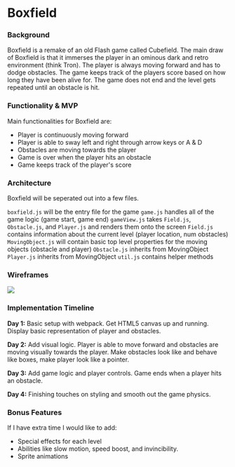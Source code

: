 # Boxfield

### Background
Boxfield is a remake of an old Flash game called Cubefield. The main draw of Boxfield is that it immerses the player in an ominous dark and retro environment (think Tron). The player is always moving forward and has to dodge obstacles. The game keeps track of the players score based on how long they have been alive for. The game does not end and the level gets repeated until an obstacle is hit.

### Functionality & MVP
Main functionalities for Boxfield are:
- Player is continuously moving forward
- Player is able to sway left and right through arrow keys or A & D
- Obstacles are moving towards the player
- Game is over when the player hits an obstacle
- Game keeps track of the player's score

### Architecture
Boxfield will be seperated out into a few files.

`boxfield.js` will be the entry file for the game
`game.js` handles all of the game logic (game start, game end)
`gameView.js` takes `Field.js`, `Obstacle.js`, and `Player.js` and renders them onto the screen
`Field.js` contains information about the current level (player location, num obstacles)
`MovingObject.js` will contain basic top level properties for the moving objects (obstacle and player)
`Obstacle.js` inherits from MovingObject
`Player.js` inherits from MovingObject
`util.js` contains helper methods

### Wireframes
<img src="https://raw.githubusercontent.com/jinchen93/boxfield/master/docs/boxfield-wireframe.png?token=APTthjTj506aIk42vULJNQZ3-ry76UHuks5ZNGpCwA%3D%3D">

### Implementation Timeline
**Day 1:** Basic setup with webpack. Get HTML5 canvas up and running. Display basic representation of player and obstacles.

**Day 2:** Add visual logic. Player is able to move forward and obstacles are moving visually towards the player. Make obstacles look like and behave like boxes, make player look like a pointer.

**Day 3:** Add game logic and player controls. Game ends when a player hits an obstacle.

**Day 4:** Finishing touches on styling and smooth out the game physics.

### Bonus Features
If I have extra time I would like to add:
- Special effects for each level
- Abilities like slow motion, speed boost, and invincibility.
- Sprite animations